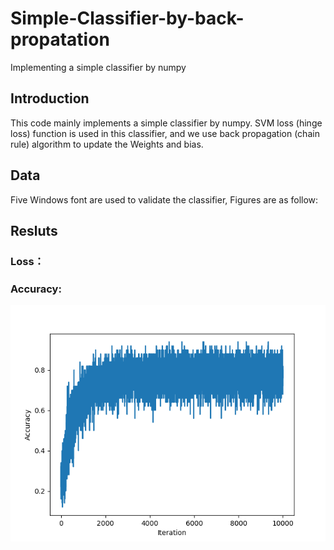 # Simple-Classifier-by-back-propatation
Implementing a simple classifier by numpy
## Introduction
This code mainly implements a simple classifier by numpy. SVM loss (hinge loss) function is used in this classifier, and we use back propagation (chain rule) algorithm to update the Weights and bias. 
## Data
Five Windows font are used to validate the classifier, Figures are as follow:

## Resluts
### Loss：


### Accuracy:

![](https://github.com/MingtaoGuo/Simple-Classifier-by-back-propatation/blob/master/IMAGES/acc.png)
